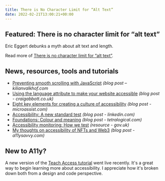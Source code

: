 ```yaml
---
title: There is No Character Limit for “Alt Text”
date: 2022-02-21T13:00:21+00:00
---
```


## Featured: There is no character limit for “alt text”

Eric Eggert debunks a myth about alt text and length.

Read more of [There is no character limit for “alt text”](https://yatil.net/blog/there-is-no-character-limit-for-alt-text).

## News, resources, tools and tutorials

- [Preventing smooth scrolling with JavaScript](https://kilianvalkhof.com/2022/css-html/preventing-smooth-scrolling-with-javascript/) *(blog post – kilianvalkhof.com*
- [Using the language attribute to make your website accessible](https://www.craigabbott.co.uk/blog/using-the-language-attribute-to-make-your-website-accessible) _(blog post - craigabbott.co.uk)_
- [Eight key elements for creating a culture of accessibility](https://www.microassist.com/digital-accessibility/key-elements-for-creating-a-culture-of-accessibility/) *(blog post - microassist.com)*
- [Accessibility: A new standard test](https://www.linkedin.com/pulse/accessibility-new-standard-test-steven-mason/) *(blog post - linkedin.com)*
- [Foundations: Colour and meaning](https://tetralogical.com/blog/2022/02/15/colour-meaning/) *(blog post - tetralogical.com)*
- [Accessibility monitoring: How we test](https://www.gov.uk/guidance/accessibility-monitoring-how-we-test) *(resource - gov.uk)*
- [My thoughts on accessibility of NFTs and Web3](https://a11ysavvy.com/2022/02/13/my-thoughts-on-accessibility-of-nfts-and-web3/) *(blog post - a11ysavvy.com)*

## New to A11y?

A new version of the [Teach Access tutorial](https://teachaccess.github.io/tutorial/) went live recently. It's a great way to begin learning more about accessibility. I appreciate how it's broken down both from a design and code perspective.
